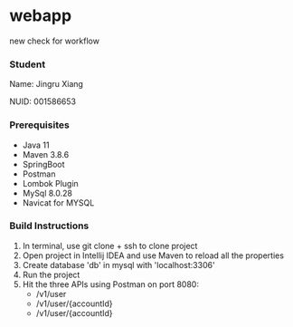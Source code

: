 # webapp

new check for workflow

### Student
Name: Jingru Xiang 

NUID: 001586653

### Prerequisites
* Java 11
* Maven 3.8.6
* SpringBoot
* Postman
* Lombok Plugin
* MySql 8.0.28
* Navicat for MYSQL

### Build Instructions
1. In terminal, use git clone + ssh to clone project
2. Open project in Intellij IDEA and use Maven to reload all the properties
3. Create database 'db' in mysql with 'localhost:3306'
4. Run the project
5. Hit the three APIs using Postman on port 8080:
   * /v1/user 
   * /v1/user/{accountId}
   * /v1/user/{accountId}

